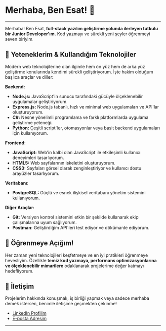 # Merhaba, Ben Esat! 👋

---

Merhaba! Ben Esat, **full-stack yazılım geliştirme yolunda ilerleyen tutkulu bir Junior Developer'ım.** Kod yazmayı ve sürekli yeni şeyler öğrenmeyi seven biriyim.

## 🚀 Yeteneklerim & Kullandığım Teknolojiler

Modern web teknolojilerine olan ilgimle hem ön yüz hem de arka yüz geliştirme konularında kendimi sürekli geliştiriyorum. İşte hakim olduğum başlıca araçlar ve diller:

**Backend:**
* **Node.js:** JavaScript'in sunucu tarafındaki gücüyle ölçeklenebilir uygulamalar geliştiriyorum.
* **Express.js:** Node.js tabanlı, hızlı ve minimal web uygulamaları ve API'lar oluşturuyorum.
* **C#:** Nesne yönelimli programlama ve farklı platformlarda uygulama geliştirme yeteneği.
* **Python:** Çeşitli script'ler, otomasyonlar veya basit backend uygulamaları için kullanıyorum.

**Frontend:**
* **JavaScript:** Web'in kalbi olan JavaScript ile etkileşimli kullanıcı deneyimleri tasarlıyorum.
* **HTML5:** Web sayfalarının iskeletini oluşturuyorum.
* **CSS3:** Sayfaları görsel olarak zenginleştiriyor ve kullanıcı dostu arayüzler tasarlıyorum.

**Veritabanı:**
* **PostgreSQL:** Güçlü ve esnek ilişkisel veritabanı yönetim sistemini kullanıyorum.

**Diğer Araçlar:**
* **Git:** Versiyon kontrol sistemini etkin bir şekilde kullanarak ekip çalışmalarına uyum sağlıyorum.
* **Postman:** Geliştirdiğim API'leri test ediyor ve dökümante ediyorum.

## 🌱 Öğrenmeye Açığım!

Her zaman yeni teknolojileri keşfetmeye ve en iyi pratikleri öğrenmeye hevesliyim. Özellikle **temiz kod yazmaya, performans optimizasyonlarına ve ölçeklenebilir mimarilere** odaklanarak projelerime değer katmayı hedefliyorum.

## 🤝 İletişim

Projelerim hakkında konuşmak, iş birliği yapmak veya sadece merhaba demek istersen, benimle iletişime geçmekten çekinme!

* [LinkedIn Profilim](https://www.linkedin.com/in/esatdlc)
* [E-posta Adresim](mailto:esatsprx77@gmail.com)

---
